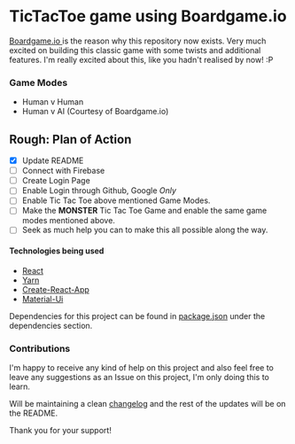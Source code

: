 # TicTacToe game using Boardgame.io

[Boardgame.io ](https://github.com/google/boardgame.io) is the reason why this repository now exists. Very much excited on building this classic game with some twists and additional features. I'm really excited about this, like you hadn't realised by now! :P

### Game Modes

* Human v Human
* Human v AI (Courtesy of Boardgame.io)

## Rough: Plan of Action

- [x] Update README
- [ ] Connect with Firebase
- [ ] Create Login Page
- [ ] Enable Login through Github, Google *Only*
- [ ] Enable Tic Tac Toe above mentioned Game Modes.
- [ ] Make the **MONSTER** Tic Tac Toe Game and enable the same game modes mentioned above.
- [ ] Seek as much help you can to make this all possible along the way.

#### Technologies being used
* [React](https://reactjs.org/)
* [Yarn](https://yarnpkg.com/en/)
* [Create-React-App](https://github.com/facebook/create-react-app)
* [Material-Ui](https://material-ui.com/)

Dependencies for this project can be found in [package.json](https://github.com/Kolhar730/boardgame.io-TicTacToe/blob/master/package.json) under the dependencies section. 

### Contributions

I'm happy to receive any kind of help on this project and also feel free to leave any suggestions as an Issue on this project, I'm only doing this to learn. 

Will be maintaining a clean [changelog](https://github.com/Kolhar730/boardgame.io-TicTacToe/blob/master/changelog.md) and the rest of the updates will be on the README. 

Thank you for your support!
